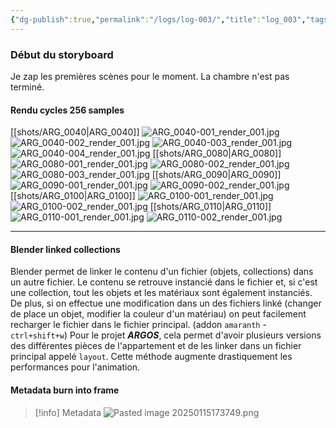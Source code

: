 ```yaml
---
{"dg-publish":true,"permalink":"/logs/log-003/","title":"log_003","tags":["log"],"created":"2025-01-15","updated":"2025-01-15"}
---
```


### Début du storyboard
Je zap les premières scènes pour le moment. La chambre n'est pas terminé.
#### Rendu cycles 256 samples 
[[shots/ARG_0040\|ARG_0040]]
![ARG_0040-001_render_001.jpg](/img/user/images/ARG_0040-001_render_001.jpg)
![ARG_0040-002_render_001.jpg](/img/user/images/ARG_0040-002_render_001.jpg)
![ARG_0040-003_render_001.jpg](/img/user/images/ARG_0040-003_render_001.jpg)
![ARG_0040-004_render_001.jpg](/img/user/images/ARG_0040-004_render_001.jpg)
[[shots/ARG_0080\|ARG_0080]]
![ARG_0080-001_render_001.jpg](/img/user/images/ARG_0080-001_render_001.jpg)
![ARG_0080-002_render_001.jpg](/img/user/images/ARG_0080-002_render_001.jpg)
![ARG_0080-003_render_001.jpg](/img/user/images/ARG_0080-003_render_001.jpg)
[[shots/ARG_0090\|ARG_0090]]
![ARG_0090-001_render_001.jpg](/img/user/images/ARG_0090-001_render_001.jpg)
![ARG_0090-002_render_001.jpg](/img/user/images/ARG_0090-002_render_001.jpg)[[shots/ARG_0100\|ARG_0100]]
![ARG_0100-001_render_001.jpg](/img/user/images/ARG_0100-001_render_001.jpg)
![ARG_0100-002_render_001.jpg](/img/user/images/ARG_0100-002_render_001.jpg)
[[shots/ARG_0110\|ARG_0110]]
![ARG_0110-001_render_001.jpg](/img/user/images/ARG_0110-001_render_001.jpg)
![ARG_0110-002_render_001.jpg](/img/user/images/ARG_0110-002_render_001.jpg)

---
#### Blender linked collections
Blender permet de linker le contenu d'un fichier (objets, collections) dans un autre fichier. Le contenu se retrouve instancié dans le fichier et, si c'est une collection, tout les objets et les matériaux sont également instanciés. De plus, si on effectue une modification dans un des fichiers linké (changer de place un objet, modifier la couleur d'un matériau) on peut facilement recharger le fichier dans le fichier principal. (addon `amaranth` - `ctrl+shift+w`)
Pour le projet ***ARGOS***, cela permet d'avoir plusieurs versions des différentes pièces de l'appartement et de les linker dans un fichier principal appelé `layout`. Cette méthode augmente drastiquement les performances pour l'animation.
#### Metadata burn into frame
>[!info] Metadata 
>![Pasted image 20250115173749.png](/img/user/images/Pasted%20image%2020250115173749.png)




